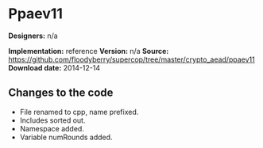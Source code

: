 # Ppaev11

**Designers:** n/a

**Implementation:** reference
**Version:** n/a
**Source:** https://github.com/floodyberry/supercop/tree/master/crypto_aead/ppaev11
**Download date:** 2014-12-14

## Changes to the code

* File renamed to cpp, name prefixed.
* Includes sorted out.
* Namespace added.
* Variable numRounds added.

